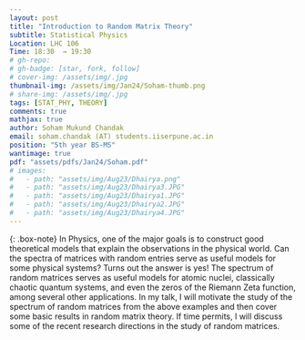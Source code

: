 ```yaml
---
layout: post
title: "Introduction to Random Matrix Theory"
subtitle: Statistical Physics
Location: LHC 106
Time: 18:30  → 19:30
# gh-repo: 
# gh-badge: [star, fork, follow]
# cover-img: /assets/img/.jpg
thumbnail-img: /assets/img/Jan24/Soham-thumb.png
# share-img: /assets/img/.jpg
tags: [STAT_PHY, THEORY]
comments: true
mathjax: true
author: Soham Mukund Chandak
email: soham.chandak (AT) students.iiserpune.ac.in
position: "5th year BS-MS"
wantimage: true
pdf: "assets/pdfs/Jan24/Soham.pdf"
# images:
#   - path: "assets/img/Aug23/Dhairya.png"
#   - path: "assets/img/Aug23/Dhairya3.JPG"
#   - path: "assets/img/Aug23/Dhairya1.JPG"
#   - path: "assets/img/Aug23/Dhairya2.JPG"
#   - path: "assets/img/Aug23/Dhairya4.JPG"
---
```

{: .box-note}
In Physics, one of the major goals is to construct good theoretical models that explain the observations in the physical world. Can the spectra of matrices with random entries serve as useful models for some physical systems? Turns out the answer is yes! The spectrum of random matrices serves as useful models for atomic nuclei, classically chaotic quantum systems, and even the zeros of the Riemann Zeta function, among several other applications.
In my talk, I will motivate the study of the spectrum of random matrices from the above examples and then cover some basic results in random matrix theory. If time permits, I will discuss some of the recent research directions in the study of random matrices.